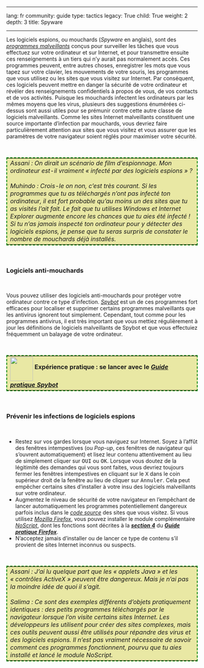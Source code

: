 

---

lang: fr
community: guide
type: tactics
legacy: True
child: True
weight: 2
depth: 3
title: Spyware

---

<p>Les logiciels espions, ou mouchards (<i>Spyware</i> en anglais), sont des <a href="glossaire#Logiciel_malveillant" title="Logiciel_malveillant"><i>programmes malveillants</i></a> conçus pour surveiller les tâches que vous effectuez sur votre ordinateur et sur Internet, et pour transmettre ensuite ces renseignements à un tiers qui n’y aurait pas normalement accès. Ces programmes peuvent, entre autres choses, enregistrer les mots que vous tapez sur votre clavier, les mouvements de votre souris, les programmes que vous utilisez ou les sites que vous visitez sur Internet. Par conséquent, ces logiciels peuvent mettre en danger la sécurité de votre ordinateur et révéler des renseignements confidentiels à propos de vous, de vos contacts et de vos activités. Puisque les mouchards infectent les ordinateurs par les mêmes moyens que les virus, plusieurs des suggestions énumérées ci-dessus sont aussi utiles pour se prémunir contre cette autre classe de logiciels malveillants. Comme les sites Internet malveillants constituent une source importante d’infection par mouchards, vous devriez faire particulièrement attention aux sites que vous visitez et vous assurer que les paramètres de votre navigateur soient réglés pour maximiser votre sécurité.</p>

<p>&nbsp;</p>

<table cellpadding="5" cellspacing="0" style="border: 2pt dashed #008000; background-color: #e9e8a4">
	<tbody>
		<tr>
			<td><i>Assani&nbsp;: On dirait un scénario de film d’espionnage. Mon ordinateur est-il vraiment «&nbsp;infecté par des logiciels espions&nbsp;»&nbsp;?</i><br />
			<br />
			<i>Muhindo&nbsp;: Crois-le on non, c’est très courant. Si les programmes que tu as téléchargés n’ont pas infecté ton ordinateur, il est fort probable qu’au moins un des sites que tu as visités l’ait fait. Le fait que tu utilises Windows et Internet Explorer augmente encore les chances que tu aies été infecté&nbsp;! Si tu n’as jamais inspecté ton ordinateur pour y détecter des logiciels espions, je pense que tu seras surpris de constater le nombre de mouchards déjà installés.</i></td>
		</tr>
	</tbody>
</table>

<p>&nbsp;</p>

<h3>Logiciels anti-mouchards</h3>

<p>&nbsp;</p>

<p>Vous pouvez utiliser des logiciels anti-mouchards pour protéger votre ordinateur contre ce type d’infection. <a href="glossaire#Spybot" title="Spybot"><i>Spybot</i></a> est un de ces programmes fort efficaces pour localiser et supprimer certains programmes malveillants que les antivirus ignorent tout simplement. Cependant, tout comme pour les programmes antivirus, il est très important que vous mettiez régulièrement à jour les définitions de logiciels malveillants de Spybot et que vous effectuiez fréquemment un balayage de votre ordinateur.</p>

<p>&nbsp;</p>

<table cellpadding="5" cellspacing="0" style="border: 2pt dashed #008000; background-color: #e9e8a4">
	<tbody>
		<tr>
			<td><img align="middle" height="63" src="/sites/securitybkp.ngoinabox.org/files/u9/hand_web_trans.png" width="60" /> <b>Expérience pratique&nbsp;: se lancer avec le </b><i><a href="spybot_principale"><b>Guide pratique Spybot</b></a></i></td>
		</tr>
	</tbody>
</table>

<p>&nbsp;</p>

<h3>Prévenir les infections de logiciels espions</h3>

<p>&nbsp;</p>

<ul>
	<li>Restez sur vos gardes lorsque vous naviguez sur Internet. Soyez à l’affût des fenêtres intempestives (ou <i>Pop-up</i>, ces fenêtres de navigateur qui s’ouvrent automatiquement) et lisez leur contenu attentivement au lieu de simplement cliquer sur <kbd>OUI</kbd> ou <kbd>OK</kbd>. Lorsque vous doutez de la légitimité des demandes qui vous sont faites, vous devriez toujours fermer les fenêtres intempestives en cliquant sur le <kbd>X</kbd> dans le coin supérieur droit de la fenêtre au lieu de cliquer sur <kbd>Annuler</kbd>. Cela peut empêcher certains sites d’installer à votre insu des logiciels malveillants sur votre ordinateur.</li>
	<li>Augmentez le niveau de sécurité de votre navigateur en l’empêchant de lancer automatiquement les programmes potentiellement dangereux parfois inclus dans le <a href="glossaire#Code_source" title="Code_source"><i>code source</i></a> des sites que vous visitez. Si vous utilisez <a href="glossaire#Firefox" title="Firefox"><i>Mozilla Firefox</i></a>, vous pouvez installer le module complémentaire <a href="glossaire#NoScript" title="NoScript"><i>NoScript</i></a>, dont les fonctions sont décrites à la <a href="firefox_noscript"><i><b>section 4</b></i></a> du <a href="firefox_principale"><i><b>Guide pratique Firefox</b></i></a>.</li>
	<li>N’acceptez jamais d’installer ou de lancer ce type de contenu s’il provient de sites Internet inconnus ou suspects.</li>
</ul>

<p>&nbsp;</p>

<table cellpadding="5" cellspacing="0" style="border: 2pt dashed #008000; background-color: #e9e8a4">
	<tbody>
		<tr>
			<td><i>Assani&nbsp;: J’ai lu quelque part que les «&nbsp;applets Java&nbsp;» et les «&nbsp;contrôles ActiveX&nbsp;» peuvent être dangereux. Mais je n’ai pas la moindre idée de quoi il s’agit. </i><br />
			<br />
			<i>Salima&nbsp;: Ce sont des exemples différents d’objets pratiquement identiques&nbsp;: des petits programmes téléchargés par le navigateur lorsque l’on visite certains sites Internet. Les développeurs les utilisent pour créer des sites complexes, mais ces outils peuvent aussi être utilisés pour répandre des virus et des logiciels espions. Il n’est pas vraiment nécessaire de savoir comment ces programmes fonctionnent, pourvu que tu aies installé et lancé le module NoScript.</i></td>
		</tr>
	</tbody>
</table>


